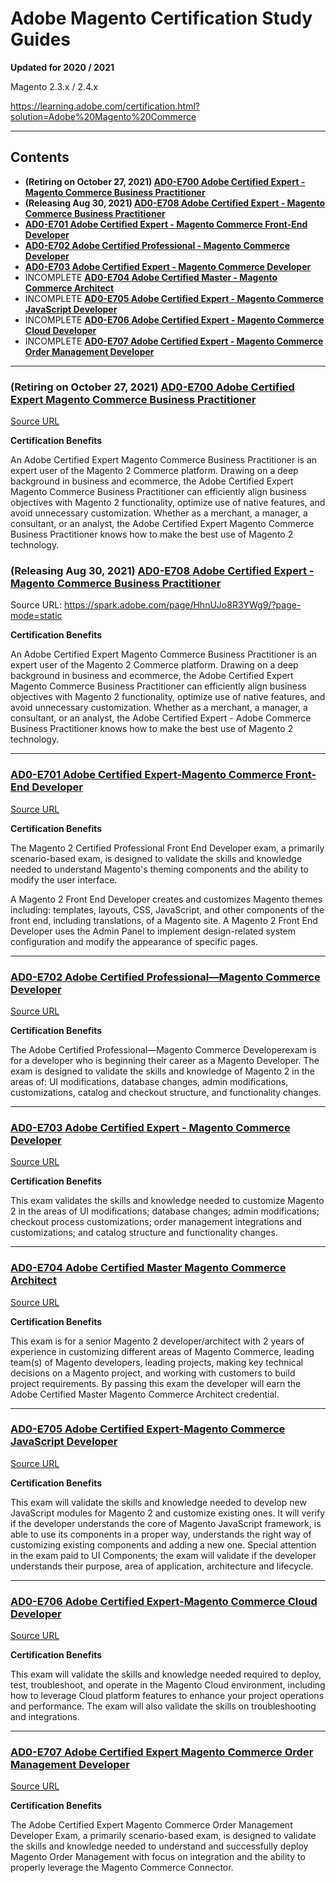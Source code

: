 # Adobe Magento Certification Study Guides

**Updated for 2020 / 2021**

Magento 2.3.x / 2.4.x

https://learning.adobe.com/certification.html?solution=Adobe%20Magento%20Commerce

-----

## Contents

* **\(Retiring on October 27, 2021\) [AD0-E700 Adobe Certified Expert - Magento Commerce Business Practitioner](./700)**
* **\(Releasing Aug 30, 2021\) [AD0-E708 Adobe Certified Expert - Magento Commerce Business Practitioner](./708)**
* **[AD0-E701 Adobe Certified Expert - Magento Commerce Front-End Developer](./701)**
* **[AD0-E702 Adobe Certified Professional - Magento Commerce Developer](./702)**
* **[AD0-E703 Adobe Certified Expert - Magento Commerce Developer](./703)**
* INCOMPLETE **[AD0-E704 Adobe Certified Master - Magento Commerce Architect](./704)**
* INCOMPLETE **[AD0-E705 Adobe Certified Expert - Magento Commerce JavaScript Developer](./705)**
* INCOMPLETE **[AD0-E706 Adobe Certified Expert - Magento Commerce Cloud Developer](./706)**
* INCOMPLETE **[AD0-E707 Adobe Certified Expert - Magento Commerce Order Management Developer](./707)**

-----

### **\(Retiring on October 27, 2021\) [AD0-E700 Adobe Certified Expert Magento Commerce Business Practitioner](./700)**

[Source URL](https://spark.adobe.com/page/87jLctNB6KxM0/?page-mode=static)

**Certification Benefits**

An Adobe Certified Expert Magento Commerce Business Practitioner is an expert user of the Magento 2 Commerce platform. Drawing on a deep background in business and ecommerce, the Adobe Certified Expert Magento Commerce Business Practitioner can efficiently align business objectives with Magento 2 functionality, optimize use of native features, and avoid unnecessary customization. Whether as a merchant, a manager, a consultant, or an analyst, the Adobe Certified Expert Magento Commerce Business Practitioner knows how to make the best use of Magento 2 technology.



### **\(Releasing Aug 30, 2021\) [AD0-E708 Adobe Certified Expert - Magento Commerce Business Practitioner](./708)**

Source URL: https://spark.adobe.com/page/HhnUJo8R3YWg9/?page-mode=static

**Certification Benefits**

An Adobe Certified Expert Magento Commerce Business Practitioner is an expert user of the Magento 2 Commerce platform. Drawing on a deep background in business and ecommerce, the Adobe Certified Expert Magento Commerce Business Practitioner can efficiently align business objectives with Magento 2 functionality, optimize use of native features, and avoid unnecessary customization. Whether as a merchant, a manager, a consultant, or an analyst, the Adobe Certified Expert - Adobe Commerce Business Practitioner knows how to make the best use of Magento 2 technology.


----

### **[AD0-E701 Adobe Certified Expert-Magento Commerce Front-End Developer](./701)**

[Source URL](https://spark.adobe.com/page/lJWBfPhvp5npA/?page-mode=static)

**Certification Benefits**

The Magento 2 Certified Professional Front End Developer exam, a primarily scenario-based exam, is designed to validate the skills and knowledge needed to understand Magento's theming components and the ability to modify the user interface.

A Magento 2 Front End Developer creates and customizes Magento themes including: templates, layouts, CSS, JavaScript, and other components of the front end, including translations, of a Magento site. A Magento 2 Front End Developer uses the Admin Panel to implement design-related system configuration and modify the appearance of specific pages.

----

### **[AD0-E702 Adobe Certified Professional—Magento Commerce Developer](./702)**

[Source URL](https://spark.adobe.com/page/saM506xrYKi0p/?page-mode=static)

**Certification Benefits**

The Adobe Certified Professional—Magento Commerce Developerexam is for a developer who is beginning their career as a Magento Developer. The exam is designed to validate the skills and knowledge of Magento 2 in the areas of: UI modifications, database changes, admin modifications, customizations, catalog and checkout structure, and functionality changes.


----

### **[AD0-E703 Adobe Certified Expert - Magento Commerce Developer](./703)**

[Source URL](https://spark.adobe.com/page/OwpmK2JcACwhl/?page-mode=static)

**Certification Benefits**

This exam validates the skills and knowledge needed to customize Magento 2 in the areas of UI modifications; database changes; admin modifications; checkout process customizations; order management integrations and customizations; and catalog structure and functionality changes.

----

### **[AD0-E704 Adobe Certified Master Magento Commerce Architect](./704)**

[Source URL](https://spark.adobe.com/page/PTidDHsT5JgyB/?page-mode=static)

**Certification Benefits**

This exam is for a senior Magento 2 developer/architect with 2 years of experience in customizing different areas of Magento Commerce, leading team(s) of Magento developers, leading projects, making key technical decisions on a Magento project, and working with customers to build project requirements. By passing this exam the developer will earn the Adobe Certified Master Magento Commerce Architect credential.


-----

### **[AD0-E705 Adobe Certified Expert-Magento Commerce JavaScript Developer](./705)**

[Source URL](https://spark.adobe.com/page/ZDus3If2u1rQf/?page-mode=static)

**Certification Benefits**

This exam will validate the skills and knowledge needed to develop new JavaScript modules for Magento 2 and customize existing ones. It will verify if the developer understands the core of Magento JavaScript framework, is able to use its components in a proper way, understands the right way of customizing existing components and adding a new one. Special attention in the exam paid to UI Components; the exam will validate if the developer understands their purpose, area of application, architecture and lifecycle.


----

### **[AD0-E706 Adobe Certified Expert-Magento Commerce Cloud Developer](./706)**

[Source URL](https://spark.adobe.com/page/GrkbPktpWMkkb/?page-mode=static)

**Certification Benefits**

This exam will validate the skills and knowledge needed required to deploy, test, troubleshoot, and operate in the Magento Cloud environment, including how to leverage Cloud platform features to enhance your project operations and performance. The exam will also validate the skills on troubleshooting and integrations.

----

### **[AD0-E707 Adobe Certified Expert Magento Commerce Order Management Developer](./707)**

[Source URL](https://spark.adobe.com/page/K2Wjl6Na3BY0h/?page-mode=static)

**Certification Benefits**

The Adobe Certified Expert Magento Commerce Order Management Developer Exam, a primarily scenario-based exam, is designed to validate the skills and knowledge needed to understand and successfully deploy Magento Order Management with focus on integration and the ability to properly leverage the Magento Commerce Connector.

